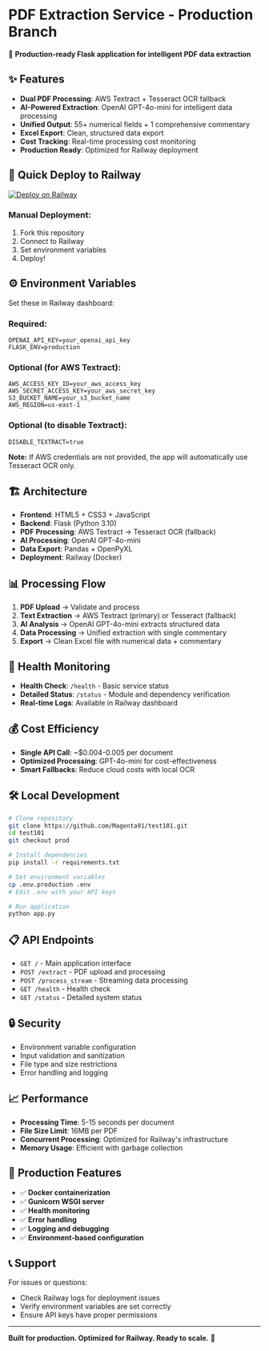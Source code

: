 # PDF Extraction Service - Production Branch

🚀 **Production-ready Flask application for intelligent PDF data extraction**

## ✨ Features

- **Dual PDF Processing**: AWS Textract + Tesseract OCR fallback
- **AI-Powered Extraction**: OpenAI GPT-4o-mini for intelligent data processing
- **Unified Output**: 55+ numerical fields + 1 comprehensive commentary
- **Excel Export**: Clean, structured data export
- **Cost Tracking**: Real-time processing cost monitoring
- **Production Ready**: Optimized for Railway deployment

## 🚀 Quick Deploy to Railway

[![Deploy on Railway](https://railway.app/button.svg)](https://railway.app/new/github/Magenta91/test101?branch=prod)

### Manual Deployment:
1. Fork this repository
2. Connect to Railway
3. Set environment variables
4. Deploy!

## ⚙️ Environment Variables

Set these in Railway dashboard:

### **Required:**
```env
OPENAI_API_KEY=your_openai_api_key
FLASK_ENV=production
```

### **Optional (for AWS Textract):**
```env
AWS_ACCESS_KEY_ID=your_aws_access_key
AWS_SECRET_ACCESS_KEY=your_aws_secret_key
S3_BUCKET_NAME=your_s3_bucket_name
AWS_REGION=us-east-1
```

### **Optional (to disable Textract):**
```env
DISABLE_TEXTRACT=true
```

**Note:** If AWS credentials are not provided, the app will automatically use Tesseract OCR only.

## 🏗️ Architecture

- **Frontend**: HTML5 + CSS3 + JavaScript
- **Backend**: Flask (Python 3.10)
- **PDF Processing**: AWS Textract → Tesseract OCR (fallback)
- **AI Processing**: OpenAI GPT-4o-mini
- **Data Export**: Pandas + OpenPyXL
- **Deployment**: Railway (Docker)

## 📊 Processing Flow

1. **PDF Upload** → Validate and process
2. **Text Extraction** → AWS Textract (primary) or Tesseract (fallback)
3. **AI Analysis** → OpenAI GPT-4o-mini extracts structured data
4. **Data Processing** → Unified extraction with single commentary
5. **Export** → Clean Excel file with numerical data + commentary

## 🔧 Health Monitoring

- **Health Check**: `/health` - Basic service status
- **Detailed Status**: `/status` - Module and dependency verification
- **Real-time Logs**: Available in Railway dashboard

## 💰 Cost Efficiency

- **Single API Call**: ~$0.004-0.005 per document
- **Optimized Processing**: GPT-4o-mini for cost-effectiveness
- **Smart Fallbacks**: Reduce cloud costs with local OCR

## 🛠️ Local Development

```bash
# Clone repository
git clone https://github.com/Magenta91/test101.git
cd test101
git checkout prod

# Install dependencies
pip install -r requirements.txt

# Set environment variables
cp .env.production .env
# Edit .env with your API keys

# Run application
python app.py
```

## 📋 API Endpoints

- `GET /` - Main application interface
- `POST /extract` - PDF upload and processing
- `POST /process_stream` - Streaming data processing
- `GET /health` - Health check
- `GET /status` - Detailed system status

## 🔒 Security

- Environment variable configuration
- Input validation and sanitization
- File type and size restrictions
- Error handling and logging

## 📈 Performance

- **Processing Time**: 5-15 seconds per document
- **File Size Limit**: 16MB per PDF
- **Concurrent Processing**: Optimized for Railway's infrastructure
- **Memory Usage**: Efficient with garbage collection

## 🎯 Production Features

- ✅ **Docker containerization**
- ✅ **Gunicorn WSGI server**
- ✅ **Health monitoring**
- ✅ **Error handling**
- ✅ **Logging and debugging**
- ✅ **Environment-based configuration**

## 📞 Support

For issues or questions:
- Check Railway logs for deployment issues
- Verify environment variables are set correctly
- Ensure API keys have proper permissions

---

**Built for production. Optimized for Railway. Ready to scale.** 🚀